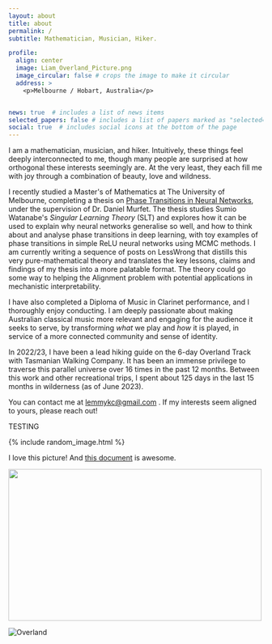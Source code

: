 ```yaml
---
layout: about
title: about
permalink: /
subtitle: Mathematician, Musician, Hiker. 

profile:
  align: center
  image: Liam_Overland_Picture.png
  image_circular: false # crops the image to make it circular
  address: >
    <p>Melbourne / Hobart, Australia</p>


news: true  # includes a list of news items
selected_papers: false # includes a list of papers marked as "selected={true}"
social: true  # includes social icons at the bottom of the page
---
```


I am a mathematician, musician, and hiker. Intuitively, these things feel deeply interconnected to me, though many people are surprised at how orthogonal these interests seemingly are. At the very least, they each fill me with joy through a combination of beauty, love and wildness. 


I recently studied a Master's of Mathematics at The University of Melbourne, completing a thesis on [Phase Transitions in Neural Networks](http://therisingsea.org/notes/MSc-Carroll.pdf), under the supervision of Dr. Daniel Murfet. The thesis studies Sumio Watanabe's _Singular Learning Theory_ (SLT) and explores how it can be used to explain why neural networks generalise so well, and how to think about and analyse phase transitions in deep learning, with toy examples of phase transitions in simple ReLU neural networks using MCMC methods. I am currently writing a sequence of posts on LessWrong that distills this very pure-mathematical theory and translates the key lessons, claims and findings of my thesis into a more palatable format. The theory could go some way to helping the Alignment problem with potential applications in mechanistic interpretability. 

I have also completed a Diploma of Music in Clarinet performance, and I thoroughly enjoy conducting. I am deeply passionate about making Australian classical music more relevant and engaging for the audience it seeks to serve, by transforming _what_ we play and _how_ it is played, in service of a more connected community and sense of identity. 

In 2022/23, I have been a lead hiking guide on the 6-day Overland Track with Tasmanian Walking Company. It has been an immense privilege to traverse this parallel universe over 16 times in the past 12 months. Between this work and other recreational trips, I spent about 125 days in the last 15 months in wilderness (as of June 2023).

You can contact me at lemmykc@gmail.com . If my interests seem aligned to yours, please reach out! 

TESTING

{% include random_image.html %}

I love this picture! And [this document](assets/pdf/uni_assignments/Lie_Algebras_Assignment_1_FINAL.pdf) is awesome.

<img src="assets/img/Overland_highlights/IMG_1272.png" width='500' height='300'>

![Overland](assets/img/Overland_highlights/IMG_1272.png)



